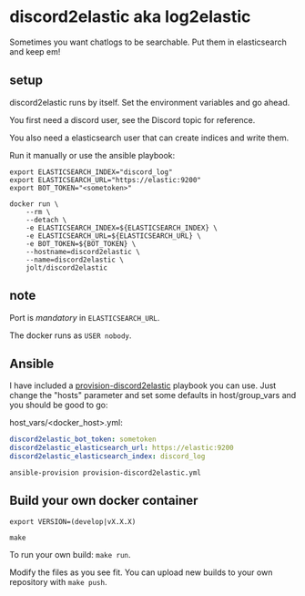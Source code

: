 # discord2elastic aka log2elastic

Sometimes you want chatlogs to be searchable. Put them in elasticsearch and keep em!

## setup

discord2elastic runs by itself. Set the environment variables and go ahead. 

You first need a discord user, see the Discord topic for reference. 

You also need a elasticsearch user that can create indices and write them.

Run it manually or use the ansible playbook:

```
export ELASTICSEARCH_INDEX="discord_log"
export ELASTICSEARCH_URL="https://elastic:9200"
export BOT_TOKEN="<sometoken>"

docker run \
	--rm \
	--detach \
    -e ELASTICSEARCH_INDEX=${ELASTICSEARCH_INDEX} \
    -e ELASTICSEARCH_URL=${ELASTICSEARCH_URL} \
    -e BOT_TOKEN=${BOT_TOKEN} \
	--hostname=discord2elastic \
	--name=discord2elastic \
	jolt/discord2elastic
```

## note

Port is _mandatory_ in `ELASTICSEARCH_URL`.

The docker runs as `USER nobody`.

## Ansible

I have included a [provision-discord2elastic](provision-discord2elastic.yml) playbook you can use. Just change the "hosts" parameter and set some defaults in host/group_vars and you should be good to go:

host_vars/<docker_host>.yml:

```yml
discord2elastic_bot_token: sometoken
discord2elastic_elasticsearch_url: https://elastic:9200
discord2elastic_elasticsearch_index: discord_log
```

`ansible-provision provision-discord2elastic.yml`

## Build your own docker container

`export VERSION=(develop|vX.X.X)`

`make`

To run your own build: `make run`.

Modify the files as you see fit. You can upload new builds to your own repository with `make push`.
